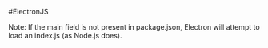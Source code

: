 #ElectronJS

Note: If the main field is not present in package.json, Electron will attempt to load an index.js (as Node.js does).

